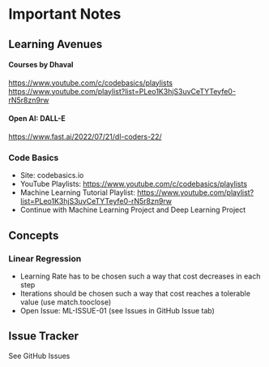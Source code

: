 
# Important Notes


## Learning Avenues

#### Courses by Dhaval 
https://www.youtube.com/c/codebasics/playlists
https://www.youtube.com/playlist?list=PLeo1K3hjS3uvCeTYTeyfe0-rN5r8zn9rw

#### Open AI: DALL-E
https://www.fast.ai/2022/07/21/dl-coders-22/

### Code Basics
- Site: codebasics.io
- YouTube Playlists: https://www.youtube.com/c/codebasics/playlists
- Machine Learning Tutorial Playlist: https://www.youtube.com/playlist?list=PLeo1K3hjS3uvCeTYTeyfe0-rN5r8zn9rw
- Continue with Machine Learning Project and Deep Learning Project

## Concepts

### Linear Regression
- Learning Rate has to be chosen such a way that cost decreases in each step
- Iterations should be chosen such a way that cost reaches a tolerable value (use match.tooclose)
- Open Issue: ML-ISSUE-01 (see Issues in GitHub Issue tab)


## Issue Tracker

See GitHub Issues
